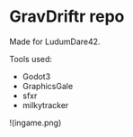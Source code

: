 # GravDriftr repo

Made for LudumDare42.

Tools used:
 - Godot3
 - GraphicsGale
 - sfxr
 - milkytracker


!(ingame.png)
